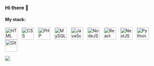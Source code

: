 ### Hi there 👋

#### My stack:
<p align="left">
  <img align="center" alt="HTML" title="HTML" width="40px" style="margin-right:10px;" src="https://cdn.jsdelivr.net/gh/devicons/devicon/icons/html5/html5-plain.svg" />
  <img align="center" alt="CSS" title="CSS" width="40px" style="margin-right:10px;" src="https://cdn.jsdelivr.net/gh/devicons/devicon/icons/css3/css3-plain.svg" />
  <img align="center" alt="PHP" title="PHP" width="40px" style="margin-right:10px;" src="https://cdn.jsdelivr.net/gh/devicons/devicon/icons/php/php-original.svg" />
  <img align="center" alt="MySQL" title="MySQL" width="40px" style="margin-right:10px;" src="https://cdn.jsdelivr.net/gh/devicons/devicon/icons/mysql/mysql-original-wordmark.svg" />
  <img align="center" alt="JavaScript" title="JavaScript" width="40px" style="margin-right:10px;" src="https://cdn.jsdelivr.net/gh/devicons/devicon/icons/javascript/javascript-plain.svg" />
  <img align="center" alt="NodeJS" title="NodeJS" width="40px" style="margin-right:10px;" src="https://cdn.jsdelivr.net/gh/devicons/devicon/icons/nodejs/nodejs-original.svg" />
  <img align="center" alt="React" title="React" width="40px" style="margin-right:10px;" src="https://cdn.jsdelivr.net/gh/devicons/devicon/icons/react/react-original.svg" />
  <img align="center" alt="NestJS" title="NestJS" width="40px" style="margin-right:10px;" src="https://cdn.jsdelivr.net/gh/devicons/devicon/icons/nestjs/nestjs-plain.svg" />
  <img align="center" alt="Python" title="Python" width="40px" style="margin-right:10px;" src="https://cdn.jsdelivr.net/gh/devicons/devicon/icons/python/python-original.svg" />
  <img align="center" alt="Git" title="Git" width="40px" style="margin-right:10px;" src="https://cdn.jsdelivr.net/gh/devicons/devicon/icons/git/git-original.svg" />
</p>

![](https://komarev.com/ghpvc/?username=giperfast&color=e44d26)


<!--
**giperfast/giperfast** is a ✨ _special_ ✨ repository because its `README.md` (this file) appears on your GitHub profile.

Here are some ideas to get you started:

- 🔭 I’m currently working on ...
- 🌱 I’m currently learning ...
- 👯 I’m looking to collaborate on ...
- 🤔 I’m looking for help with ...
- 💬 Ask me about ...
- 📫 How to reach me: ...
- 😄 Pronouns: ...
- ⚡ Fun fact: ...
-->
